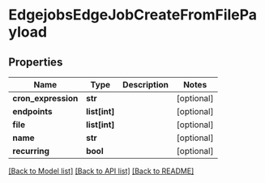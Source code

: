 # EdgejobsEdgeJobCreateFromFilePayload

## Properties
Name | Type | Description | Notes
------------ | ------------- | ------------- | -------------
**cron_expression** | **str** |  | [optional] 
**endpoints** | **list[int]** |  | [optional] 
**file** | **list[int]** |  | [optional] 
**name** | **str** |  | [optional] 
**recurring** | **bool** |  | [optional] 

[[Back to Model list]](../README.md#documentation-for-models) [[Back to API list]](../README.md#documentation-for-api-endpoints) [[Back to README]](../README.md)


